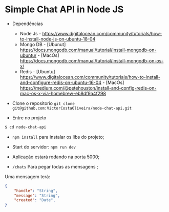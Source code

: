 # Simple Chat API in Node JS

- Dependências
  - Node Js 
        - https://www.digitalocean.com/community/tutorials/how-to-install-node-js-on-ubuntu-18-04 
  - Mongo DB
        - [Ubunut] https://docs.mongodb.com/manual/tutorial/install-mongodb-on-ubuntu/
        - [MacOs] https://docs.mongodb.com/manual/tutorial/install-mongodb-on-os-x/
  - Redis
        - [Ubuntu] https://www.digitalocean.com/community/tutorials/how-to-install-and-configure-redis-on-ubuntu-16-04
        - [MacOs] https://medium.com/@petehouston/install-and-config-redis-on-mac-os-x-via-homebrew-eb8df9a4f298

- Clone o repositorio
`git clone git@github.com:VictorCostaOliveira/node-chat-api.git`

- Entre no projeto

```bash
$ cd node-chat-api
```

- `npm install` para instalar os libs do projeto;

- Start do servidor:
`npm run dev`

- Aplicação estará rodando na porta 5000;

- `/chats` Para pegar todas as mensagens ;

Uma mensagem terá:
```JSON
{
    "handle": "String",
    "message": "String",
    "created": "Date",
}
```